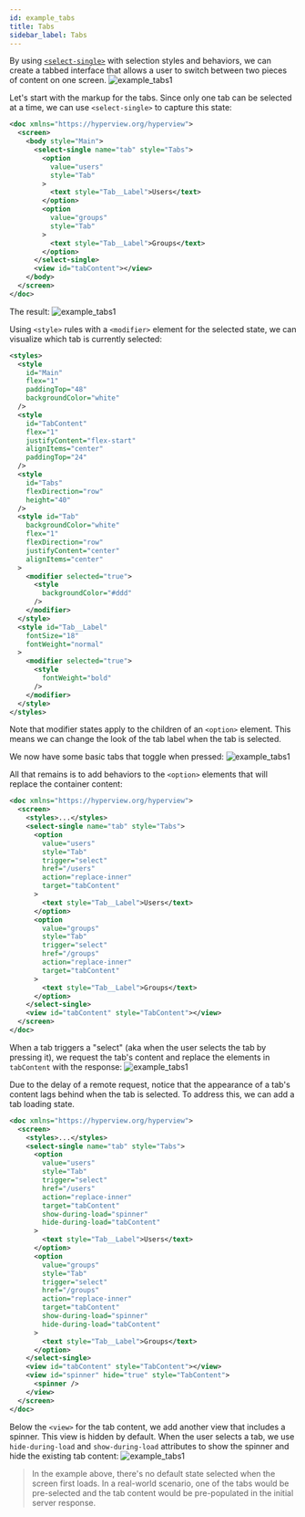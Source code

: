```yaml
---
id: example_tabs
title: Tabs
sidebar_label: Tabs
---
```


By using [`<select-single>`](/docs/reference_selectsingle) with selection styles and behaviors, we can create a tabbed interface that allows a user to switch between two pieces of content on one screen.
![example_tabs1](/img/example_tabs4.gif)

Let's start with the markup for the tabs. Since only one tab can be selected at a time, we can use `<select-single>` to capture this state:

```xml
<doc xmlns="https://hyperview.org/hyperview">
  <screen>
    <body style="Main">
      <select-single name="tab" style="Tabs">
        <option
          value="users"
          style="Tab"
        >
          <text style="Tab__Label">Users</text>
        </option>
        <option
          value="groups"
          style="Tab"
        >
          <text style="Tab__Label">Groups</text>
        </option>
      </select-single>
      <view id="tabContent"></view>
    </body>
  </screen>
</doc>
```
The result:
![example_tabs1](/img/example_tabs1.gif)

Using `<style>` rules with a `<modifier>` element for the selected state, we can visualize which tab is currently selected:
```xml
<styles>
  <style
    id="Main"
    flex="1"
    paddingTop="48"
    backgroundColor="white"
  />
  <style
    id="TabContent"
    flex="1"
    justifyContent="flex-start"
    alignItems="center"
    paddingTop="24"
  />
  <style
    id="Tabs"
    flexDirection="row"
    height="40"
  />
  <style id="Tab"
    backgroundColor="white"
    flex="1"
    flexDirection="row"
    justifyContent="center"
    alignItems="center"
  >
    <modifier selected="true">
      <style
        backgroundColor="#ddd"
      />
    </modifier>
  </style>
  <style id="Tab__Label"
    fontSize="18"
    fontWeight="normal"
  >
    <modifier selected="true">
      <style
        fontWeight="bold"
      />
    </modifier>
  </style>
</styles>
```

Note that modifier states apply to the children of an `<option>` element. This means we can change the look of the tab label when the tab is selected.

We now have some basic tabs that toggle when pressed:
![example_tabs1](/img/example_tabs2.gif)

All that remains is to add behaviors to the `<option>` elements that will replace the container content:
```xml
<doc xmlns="https://hyperview.org/hyperview">
  <screen>
    <styles>...</styles>
    <select-single name="tab" style="Tabs">
      <option
        value="users"
        style="Tab"
        trigger="select"
        href="/users"
        action="replace-inner"
        target="tabContent"
      >
        <text style="Tab__Label">Users</text>
      </option>
      <option
        value="groups"
        style="Tab"
        trigger="select"
        href="/groups"
        action="replace-inner"
        target="tabContent"
      >
        <text style="Tab__Label">Groups</text>
      </option>
    </select-single>
    <view id="tabContent" style="TabContent"></view>
  </screen>
</doc>
```
When a tab triggers a "select" (aka when the user selects the tab by pressing it), we request the tab's content and replace the elements in `tabContent` with the response:
![example_tabs1](/img/example_tabs3.gif)

Due to the delay of a remote request, notice that the appearance of a tab's content lags behind when the tab is selected. To address this, we can add a tab loading state.
```xml
<doc xmlns="https://hyperview.org/hyperview">
  <screen>
    <styles>...</styles>
    <select-single name="tab" style="Tabs">
      <option
        value="users"
        style="Tab"
        trigger="select"
        href="/users"
        action="replace-inner"
        target="tabContent"
        show-during-load="spinner"
        hide-during-load="tabContent"
      >
        <text style="Tab__Label">Users</text>
      </option>
      <option
        value="groups"
        style="Tab"
        trigger="select"
        href="/groups"
        action="replace-inner"
        target="tabContent"
        show-during-load="spinner"
        hide-during-load="tabContent"
      >
        <text style="Tab__Label">Groups</text>
      </option>
    </select-single>
    <view id="tabContent" style="TabContent"></view>
    <view id="spinner" hide="true" style="TabContent">
      <spinner />
    </view>
  </screen>
</doc>
```
Below the `<view>` for the tab content, we add another view that includes a spinner. This view is hidden by default. When the user selects a tab, we use `hide-during-load` and `show-during-load` attributes to show the spinner and hide the existing tab content:
![example_tabs1](/img/example_tabs4.gif)

> In the example above, there's no default state selected when the screen first loads. In a real-world scenario, one of the tabs would be pre-selected and the tab content would be pre-populated in the initial server response.
